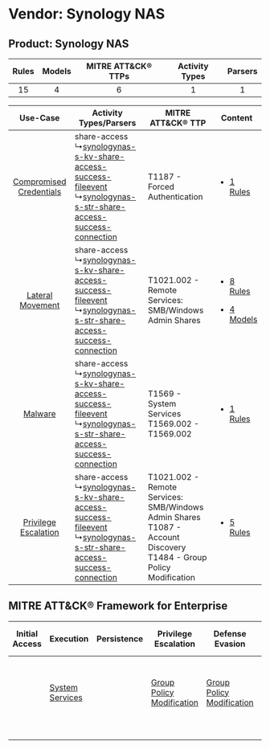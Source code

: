Vendor: Synology NAS
====================
Product: Synology NAS
---------------------
| Rules | Models | MITRE ATT&CK® TTPs | Activity Types | Parsers |
|:-----:|:------:|:------------------:|:--------------:|:-------:|
|  15   |   4    |         6          |       1        |    1    |

|    Use-Case    | Activity Types/Parsers    | MITRE ATT&CK® TTP    | Content    |
|:----:| ---- | ---- | ---- |
| [Compromised Credentials](../../../UseCases/uc_compromised_credentials.md) |  share-access<br> ↳[synologynas-s-kv-share-access-success-fileevent](Ps/pC_synologynasskvshareaccesssuccessfileevent.md)<br> ↳[synologynas-s-str-share-access-success-connection](Ps/pC_synologynassstrshareaccesssuccessconnection.md)<br> | T1187 - Forced Authentication<br>    | [<ul><li>1 Rules</li></ul>](RM/r_m_synology_nas_synology_nas_Compromised_Credentials.md)    |
|        [Lateral Movement](../../../UseCases/uc_lateral_movement.md)        |  share-access<br> ↳[synologynas-s-kv-share-access-success-fileevent](Ps/pC_synologynasskvshareaccesssuccessfileevent.md)<br> ↳[synologynas-s-str-share-access-success-connection](Ps/pC_synologynassstrshareaccesssuccessconnection.md)<br> | T1021.002 - Remote Services: SMB/Windows Admin Shares<br>    | [<ul><li>8 Rules</li></ul><ul><li>4 Models</li></ul>](RM/r_m_synology_nas_synology_nas_Lateral_Movement.md) |
|    [Malware](../../../UseCases/uc_malware.md)    |  share-access<br> ↳[synologynas-s-kv-share-access-success-fileevent](Ps/pC_synologynasskvshareaccesssuccessfileevent.md)<br> ↳[synologynas-s-str-share-access-success-connection](Ps/pC_synologynassstrshareaccesssuccessconnection.md)<br> | T1569 - System Services<br>T1569.002 - T1569.002<br>    | [<ul><li>1 Rules</li></ul>](RM/r_m_synology_nas_synology_nas_Malware.md)    |
|    [Privilege Escalation](../../../UseCases/uc_privilege_escalation.md)    |  share-access<br> ↳[synologynas-s-kv-share-access-success-fileevent](Ps/pC_synologynasskvshareaccesssuccessfileevent.md)<br> ↳[synologynas-s-str-share-access-success-connection](Ps/pC_synologynassstrshareaccesssuccessconnection.md)<br> | T1021.002 - Remote Services: SMB/Windows Admin Shares<br>T1087 - Account Discovery<br>T1484 - Group Policy Modification<br> | [<ul><li>5 Rules</li></ul>](RM/r_m_synology_nas_synology_nas_Privilege_Escalation.md)    |

MITRE ATT&CK® Framework for Enterprise
--------------------------------------
| Initial Access | Execution                                                            | Persistence | Privilege Escalation                                                           | Defense Evasion                                                                | Credential Access                                                          | Discovery                                                              | Lateral Movement                                                                                                                                                       | Collection | Command and Control | Exfiltration | Impact |
| -------------- | -------------------------------------------------------------------- | ----------- | ------------------------------------------------------------------------------ | ------------------------------------------------------------------------------ | -------------------------------------------------------------------------- | ---------------------------------------------------------------------- | ---------------------------------------------------------------------------------------------------------------------------------------------------------------------- | ---------- | ------------------- | ------------ | ------ |
|                | [System Services](https://attack.mitre.org/techniques/T1569)<br><br> |             | [Group Policy Modification](https://attack.mitre.org/techniques/T1484)<br><br> | [Group Policy Modification](https://attack.mitre.org/techniques/T1484)<br><br> | [Forced Authentication](https://attack.mitre.org/techniques/T1187)<br><br> | [Account Discovery](https://attack.mitre.org/techniques/T1087)<br><br> | [Remote Services](https://attack.mitre.org/techniques/T1021)<br><br>[Remote Services: SMB/Windows Admin Shares](https://attack.mitre.org/techniques/T1021/002)<br><br> |            |                     |              |        |